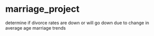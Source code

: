 # marriage_project
determine if divorce rates are down or will go down due to change in average age marriage trends
